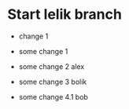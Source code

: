 # Start lelik branch

* change 1

* some change 1 

* some change 2 alex

* some change 3 bolik

* some change 4.1 bob
